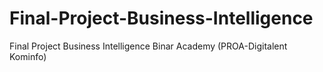 # Final-Project-Business-Intelligence
Final Project Business Intelligence Binar Academy (PROA-Digitalent Kominfo)
